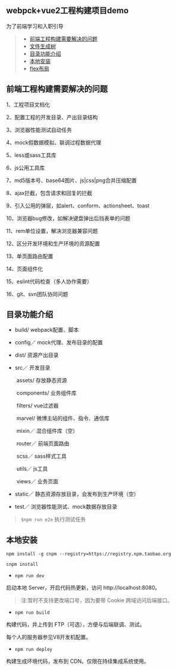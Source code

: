 webpck+vue2工程构建项目demo
------
为了前端学习和入职引导


> * [前端工程构建需要解决的问题](#前端工程构建需要解决的问题)
> * [文件生成树](tree2.md)
> * [目录功能介绍](#目录功能介绍)
> * [本地安装](#本地安装)
> * [flex布局](http://www.runoob.com/w3cnote/flex-grammar.html)

前端工程构建需要解决的问题
------
1、工程项目文档化

2、配置工程的开发目录、产出目录结构

3、浏览器性能测试自动任务

4、mock假数据模拟、联调过程数据代理

5、less或sass工具库

6、js公用工具库

7、md5版本号、base64图片、js|css|png合并压缩配置

8、ajax拦截，包含请求和回复的拦截

9、引入公用的弹层，如alert、conform、actionsheet、toast

10、浏览器bug修改，如解决键盘弹出后挡表单的问题

11、rem单位设置，解决浏览器兼容问题

12、区分开发环境和生产环境的资源配置

13、单页面路由配置

14、页面组件化

15、eslint代码检查（多人协作需要）

16、git、svn团队协同问题



<h2 id="h2">目录功能介绍</h2>

* build/  webpack配置、脚本

* config／ mock代理、发布目录的配置

* dist/ 资源产出目录

* src／ 开发目录

&emsp;&emsp;assets/ 存放静态资源
  
&emsp;&emsp;components/ 业务组件库
  
&emsp;&emsp;filters/ vue过滤器
  
&emsp;&emsp;marvel/ 微博主站的组件、指令、通信库
  
&emsp;&emsp;mixin／ 混合组件库（空）
  
&emsp;&emsp;router／ 前端页面路由
  
&emsp;&emsp;scss／ sass样式工具
  
&emsp;&emsp;utils／ js工具
  
&emsp;&emsp;views／ 业务页面
  

* static／ 静态资源存放目录，会发布到生产环境（空）

* test／ 浏览器性能测试、mock数据存放目录

>`$npm run e2e` 执行测试任务
  
  
本地安装
------

```
npm install -g cnpm --registry=https://registry.npm.taobao.org

cnpm install

```

* `npm run dev`


启动本地 Server，开启代码热更新，访问 http://localhost:8080。


>注:暂时不支持更改端口号，因为要带 Cookie 跨域访问后端接口。



* `npm run build`


构建代码，并上传到 FTP（可选），方便与后端联调、测试。

每个人的服务器参见V8开发机配置。


* `npm run deploy`


构建生成环境代码，发布到 CDN。仅限在持续集成系统使用。


